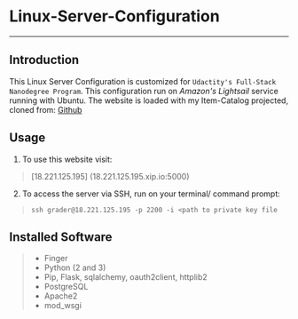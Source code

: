 # Linux-Server-Configuration
_____________________________________________________
## Introduction

This Linux Server Configuration is customized for `Udactity's Full-Stack Nanodegree Program`. This configuration run on *Amazon's Lightsail* service running with Ubuntu. The website is loaded with my Item-Catalog projected, cloned from: [Github](https://www.github.com/jye0325/Item-Catalog)

## Usage
1) To use this website visit:
> [18.221.125.195] (18.221.125.195.xip.io:5000)

2) To access the server via SSH, run on your terminal/ command prompt:
> `ssh grader@18.221.125.195 -p 2200 -i <path to private key file`

## Installed Software
> - Finger
> - Python (2 and 3) 
> - Pip, Flask, sqlalchemy, oauth2client, httplib2
> - PostgreSQL
> - Apache2
> - mod_wsgi
